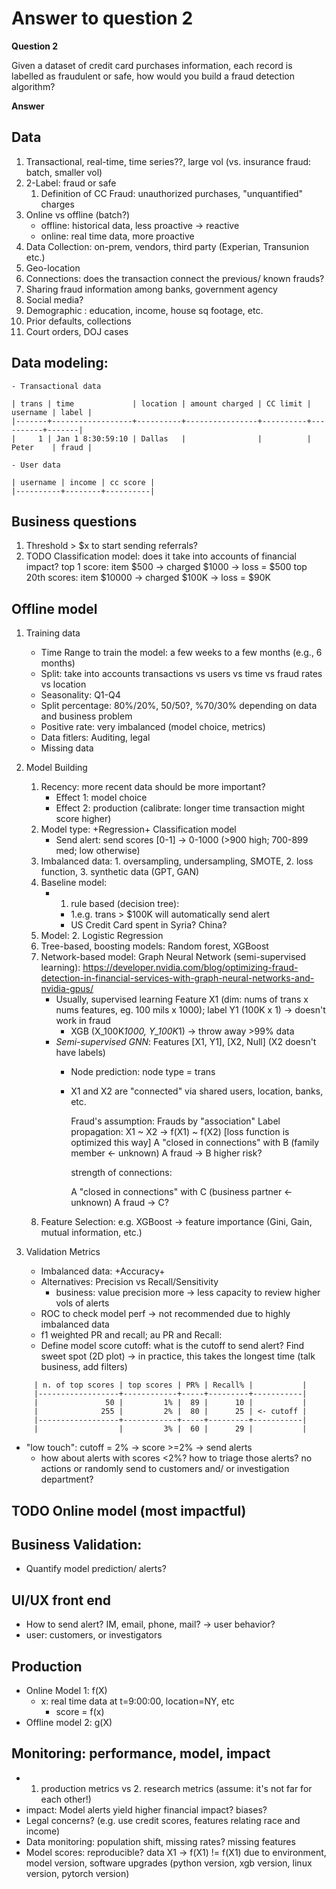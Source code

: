 # Answer to question 2

**Question 2**

Given a dataset of credit card purchases information, each record is labelled as fraudulent or safe, how would you build a fraud detection algorithm?

**Answer**

## Data
1. Transactional, real-time, time series??, large vol (vs. insurance fraud:
   batch, smaller vol)
2. 2-Label: fraud or safe
   1. Definition of CC Fraud: unauthorized purchases, "unquantified" charges
3. Online vs offline (batch?)
   - offline: historical data, less proactive -> reactive
   - online: real time data, more proactive
4. Data Collection: on-prem, vendors, third party (Experian, Transunion etc.)
5. Geo-location
6. Connections: does the transaction connect the previous/ known frauds?
7. Sharing fraud information among banks, government agency
8. Social media?
9. Demographic : education, income, house sq footage, etc.
10. Prior defaults, collections
11. Court orders, DOJ cases

## Data modeling:
```
- Transactional data

| trans | time             | location | amount charged | CC limit | username | label |
|-------+------------------+----------+----------------+----------+----------+-------|
|     1 | Jan 1 8:30:59:10 | Dallas   |                |          | Peter    | fraud |

- User data

| username | income | cc score |
|----------+--------+----------|
```

## Business questions
1. Threshold > $x to start sending referrals?
2. TODO Classification model: does it take into accounts of financial impact?
   top 1 score: item $500 -> charged $1000 -> loss = $500
   top 20th scores: item $10000 -> charged $100K -> loss = $90K

## Offline model
1. Training data
   - Time Range to train the model: a few weeks to a few months (e.g., 6 months)
   - Split: take into accounts transactions vs users vs time vs fraud rates vs
     location
   - Seasonality: Q1-Q4
   - Split percentage: 80%/20%, 50/50?, %70/30% depending on data and business problem
   - Positive rate: very imbalanced (model choice, metrics)
   - Data fitlers: Auditing, legal
   - Missing data

2. Model Building
   1. Recency: more recent data should be more important?
      + Effect 1: model choice
      + Effect 2: production (calibrate: longer time transaction might score
        higher)
   2. Model type: +Regression+ Classification model
      - Send alert: send scores [0-1] -> 0-1000 (>900 high; 700-899 med; low
        otherwise)
   3. Imbalanced data: 1. oversampling, undersampling, SMOTE, 2. loss
      function, 3. synthetic data (GPT, GAN)
   4. Baseline model:
      + 1. rule based (decision tree):
        * 1.e.g. trans > $100K will automatically send
           alert
        * US Credit Card spent in Syria? China?
   5. Model: 2. Logistic Regression
   6. Tree-based, boosting models: Random forest, XGBoost
   7. Network-based model: Graph Neural Network (semi-supervised learning): https://developer.nvidia.com/blog/optimizing-fraud-detection-in-financial-services-with-graph-neural-networks-and-nvidia-gpus/
      + Usually, supervised learning Feature X1 (dim: nums of trans x nums
        features, eg. 100 mils x 1000); label Y1 (100K x 1) -> doesn't work in fraud
        * XGB (X_100K*1000, Y_100K*1) -> throw away >99% data
      + *Semi-supervised GNN*: Features [X1, Y1], [X2, Null] (X2 doesn't have labels)
        * Node prediction: node type = trans
        * X1 and X2 are "connected" via shared users, location, banks, etc.

          Fraud's assumption: Frauds by "association"
          Label propagation: X1 ~ X2 -> f(X1) ~ f(X2) [loss function is optimized
          this way]
          A "closed in connections" with B (family member <- unknown)
          A fraud -> B higher risk?

          strength of connections:

          A "closed in connections" with C (business partner <- unknown)
          A fraud -> C?
   8. Feature Selection: e.g. XGBoost -> feature importance (Gini, Gain, mutual
      information, etc.)

3. Validation Metrics
   - Imbalanced data: +Accuracy+
   - Alternatives: Precision vs Recall/Sensitivity
     + business: value precision more -> less capacity to review higher vols of
       alerts
   - ROC to check model perf -> not recommended due to highly imbalanced data
   - f1 weighted PR and recall; au PR and Recall:
   - Define model score cutoff: what is the cutoff to send alert? Find sweet
     spot (2D plot) -> in practice, this takes the longest time (talk business,
     add filters)

```
     | n. of top scores | top scores | PR% | Recall% |           |
     |------------------+------------+-----+---------+-----------|
     |               50 |         1% |  89 |      10 |           |
     |              255 |         2% |  80 |      25 | <- cutoff |
     |------------------+------------+-----+---------+-----------|
     |                  |         3% |  60 |      29 |           |
```

   - "low touch": cutoff = 2% -> score >=2% -> send alerts
     + how about alerts with scores <2%? how to triage those alerts? no actions
       or randomly send to customers and/ or investigation department?


## TODO Online model (most impactful)

## Business Validation:
- Quantify model prediction/ alerts?

## UI/UX front end
- How to send alert? IM, email, phone, mail? -> user behavior?
- user: customers, or investigators

## Production
- Online Model 1: f(X)
  + x: real time data at t=9:00:00, location=NY, etc
    - score = f(x)
- Offline model 2: g(X)

## Monitoring: performance, model, impact
- 1. production metrics vs 2. research metrics (assume: it's not far for each
  other!)
- impact: Model alerts yield higher financial impact? biases?
- Legal concerns? (e.g. use credit scores, features relating race and income)
- Data monitoring: population shift, missing rates? missing features
- Model scores: reproducible? data X1 -> f(X1) != f(X1) due to environment,
  model version, software upgrades (python version, xgb version, linux version,
  pytorch version)
